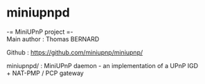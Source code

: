 # miniupnpd
 -= MiniUPnP project =-  
Main author : Thomas BERNARD
 
Github : https://github.com/miniupnp/miniupnp/

miniupnpd/ : MiniUPnP daemon - an implementation of a UPnP IGD                                
             + NAT-PMP / PCP gateway
